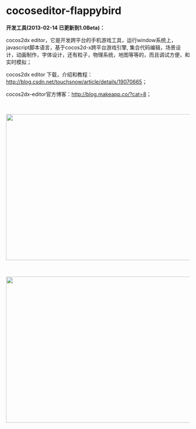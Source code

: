 cocoseditor-flappybird
======================


<strong>开发工具(2013-02-14 已更新到1.0Beta)：</strong>

cocos2dx editor，它是开发跨平台的手机游戏工具，运行window系统上，javascript脚本语言，基于cocos2d-x跨平台游戏引擎, 集合代码编辑，场景设计，动画制作，字体设计，还有粒子，物理系统，地图等等的，而且调试方便，和实时模拟；

cocos2dx editor 下载，介绍和教程：<a href="http://blog.csdn.net/touchsnow/article/details/19070665" target="_blank">http://blog.csdn.net/touchsnow/article/details/19070665</a>；

cocos2dx-editor官方博客：<a href="http://blog.makeapp.co/?cat=8" target="_blank">http://blog.makeapp.co/?cat=8</a>；

&nbsp;


<img alt="" src="http://img.blog.csdn.net/20140211111721578?watermark/2/text/aHR0cDovL2Jsb2cuY3Nkbi5uZXQvdG91Y2hzbm93/font/5a6L5L2T/fontsize/400/fill/I0JBQkFCMA==/dissolve/70/gravity/SouthEast" width="700" height="400" />

&nbsp;

<img alt="" src="http://img.blog.csdn.net/20140216023238828?watermark/2/text/aHR0cDovL2Jsb2cuY3Nkbi5uZXQvdG91Y2hzbm93/font/5a6L5L2T/fontsize/400/fill/I0JBQkFCMA==/dissolve/70/gravity/SouthEast" width="700" height="400" />

&nbsp;

<img alt="" src="http://img.blog.csdn.net/20140215191354515?watermark/2/text/aHR0cDovL2Jsb2cuY3Nkbi5uZXQvdG91Y2hzbm93/font/5a6L5L2T/fontsize/400/fill/I0JBQkFCMA==/dissolve/70/gravity/SouthEast" />     <img alt="" src="http://img.blog.csdn.net/20140215191509546?watermark/2/text/aHR0cDovL2Jsb2cuY3Nkbi5uZXQvdG91Y2hzbm93/font/5a6L5L2T/fontsize/400/fill/I0JBQkFCMA==/dissolve/70/gravity/SouthEast" />

&nbsp;
